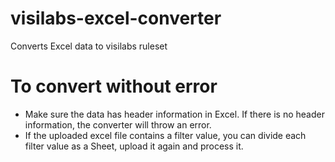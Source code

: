 # visilabs-excel-converter
Converts Excel data to visilabs ruleset

# To convert without error
- Make sure the data has header information in Excel. If there is no header information, the converter will throw an error.
- If the uploaded excel file contains a filter value, you can divide each filter value as a Sheet, upload it again and process it.
